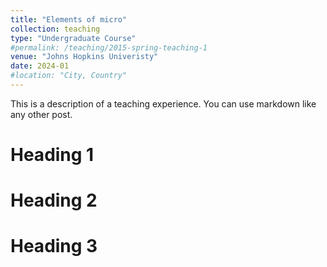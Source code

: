 ```yaml
---
title: "Elements of micro"
collection: teaching
type: "Undergraduate Course"
#permalink: /teaching/2015-spring-teaching-1
venue: "Johns Hopkins Univeristy"
date: 2024-01
#location: "City, Country"
---
```


This is a description of a teaching experience. You can use markdown like any other post.

Heading 1
======

Heading 2
======

Heading 3
======
